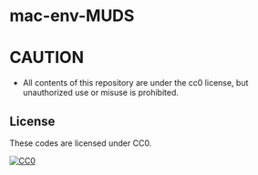 # mac-env-MUDS

# CAUTION
- All contents of this repository are under the cc0 license, but unauthorized use or misuse is prohibited.

## License

These codes are licensed under CC0.

[![CC0](http://i.creativecommons.org/p/zero/1.0/88x31.png "CC0")](http://creativecommons.org/publicdomain/zero/1.0/deed.ja)
